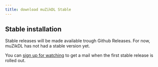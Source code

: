 ```yaml
---
title: download muZikDL Stable
---
```


## Stable installation

Stable releases will be made available trough Github Releases. For now, muZikDL has not had a stable version yet.

You can [sign up for watching](https://github.com/Marnix0810/muZikDL/watchers) to get a mail when the first stable release is rolled out.

